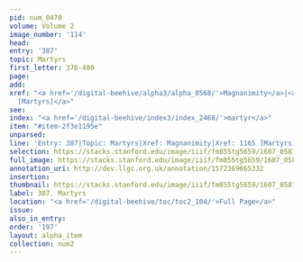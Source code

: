 ```yaml
---
pid: num_0470
volume: Volume 2
image_number: '114'
head:
entry: '387'
topic: Martyrs
first_letter: 376-400
page:
add:
xref: "<a href='/digital-beehive/alpha3/alpha_0568/'>Magnanimity</a>|<a href='/digital-beehive/num5/num_1587/'>1165
  [Martyrs]</a>"
see:
index: "<a href='/digital-beehive/index3/index_2468/'>martyr</a>"
item: "#item-2f3e1195e"
unparsed:
line: 'Entry: 387|Topic: Martyrs|Xref: Magnanimity|Xref: 1165 [Martyrs]|Index: martyr|#item-2f3e1195e'
selection: https://stacks.stanford.edu/image/iiif/fm855tg5659/1607_0581/960,213,2846,828/full/0/default.jpg
full_image: https://stacks.stanford.edu/image/iiif/fm855tg5659/1607_0581/full/full/0/default.jpg
annotation_uri: http://dev.llgc.org.uk/annotation/1572369665332
insertion:
thumbnail: https://stacks.stanford.edu/image/iiif/fm855tg5659/1607_0581/960,213,600,180/250,/0/default.jpg
label: 387. Martyrs
location: "<a href='/digital-beehive/toc/toc2_104/'>Full Page</a>"
issue:
also_in_entry:
order: '197'
layout: alpha_item
collection: num2
---
```

